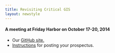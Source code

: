 ```yaml
---
title: Revisiting Critical GIS
layout: newstyle
---
```


#### A meeting at Friday Harbor on October 17-20, 2014

* Our [GitHub site.](https://github.com/RevisitingCriticalGIS/)
* [Instructions](http://revisitingcriticalgis.github.io/prospectus.html) for posting your prospectus.
